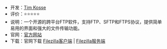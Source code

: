 - 开发：[Tim Kosse](https://filezilla-project.org/contact.php)
- 评价：⭐⭐⭐⭐⭐
- 说明：一个开源的跨平台FTP软件，支持FTP、SFTP和FTPS协议，提供简单易用的界面和强大的文件传输功能。
- 官网：[官方网站](https://filezilla-project.org)
- 下载：官网下载 [Filezilla客户端](https://download.filezilla-project.org/client/FileZilla_3.66.5_win64_sponsored-setup.exe) | [Filezilla服务端](https://dl3.cdn.filezilla-project.org/server/FileZilla_Server_1.8.1_win64-setup.exe?h=OkDXdTl5n4nq62o8C45Kjw&x=1712633695)
